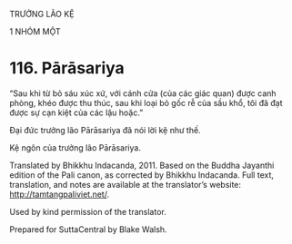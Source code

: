 TRƯỞNG LÃO KỆ

1 NHÓM MỘT

# 116\. Pārāsariya

“Sau khi từ bỏ sáu xúc xứ, với cánh cửa (của các giác quan) được canh phòng, khéo được thu thúc, sau khi loại bỏ gốc rễ của sầu khổ, tôi đã đạt được sự cạn kiệt của các lậu hoặc.”

Đại đức trưởng lão Pārāsariya đã nói lời kệ như thế.

Kệ ngôn của trưởng lão Pārāsariya.

Translated by Bhikkhu Indacanda, 2011. Based on the Buddha Jayanthi edition of the Pali canon, as corrected by Bhikkhu Indacanda. Full text, translation, and notes are available at the translator’s website: http://tamtangpaliviet.net/.

Used by kind permission of the translator.

Prepared for SuttaCentral by Blake Walsh.